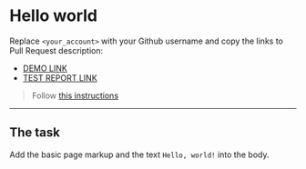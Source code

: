 # Hello world
Replace `<your_account>` with your Github username and copy the links to Pull Request description:
- [DEMO LINK](https://Esteban4769.github.io/layout_hello-world/)
- [TEST REPORT LINK](https://Esteban4769.github.io/layout_hello-world/report/html_report/)

> Follow [this instructions](https://mate-academy.github.io/layout_task-guideline/#how-to-solve-the-layout-tasks-on-github)
___

## The task
Add the basic page markup and the text `Hello, world!` into the body.
